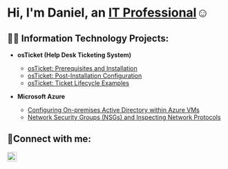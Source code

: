 <h1>Hi, I'm Daniel, an <a href="https://linkedin.com/in/dansosa-/">IT Professional</a>☺</h1>

<h2>👨‍💻 Information Technology Projects:</h2>

- **osTicket (Help Desk Ticketing System)**
  - [osTicket: Prerequisites and Installation](https://github.com/DanielRobertSosa/osticket-prereqs)
  - [osTicket: Post-Installation Configuration](https://github.com/DanielRobertSosa/post-install-config)
  - [osTicket: Ticket Lifecycle Examples](https://github.com/DanielRobertSosa/ticket-lifecycle)

- **Microsoft Azure**
  - [Configuring On-premises Active Directory within Azure VMs](https://github.com/DanielRobertSosa/configure-ad)
  - [Network Security Groups (NSGs) and Inspecting Network Protocols](https://github.com/DanielRobertSosa/azure-network-protocols)


<h2>🤳Connect with me:</h2>


[<img align="left" alt="Josh | LinkedIn" width="22px" src="https://cdn.jsdelivr.net/npm/simple-icons@v3/icons/linkedin.svg" />][linkedin]

[linkedin]: https://linkedin.com/in/dansosa-/
